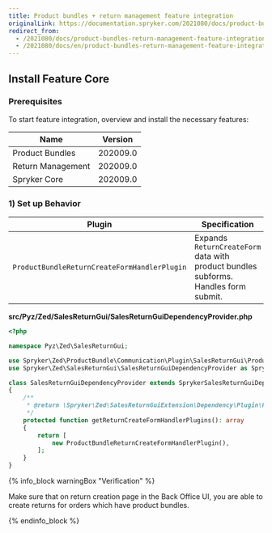 ```yaml
---
title: Product bundles + return management feature integration
originalLink: https://documentation.spryker.com/2021080/docs/product-bundles-return-management-feature-integration
redirect_from:
  - /2021080/docs/product-bundles-return-management-feature-integration
  - /2021080/docs/en/product-bundles-return-management-feature-integration
---
```


## Install Feature Core

### Prerequisites
To start feature integration, overview and install the necessary features:

| Name | Version |
| --- | --- |
| Product Bundles | 202009.0 |
| Return Management | 202009.0 |
| Spryker Core | 202009.0 |

### 1) Set up Behavior
| Plugin | Specification | Prerequisites | Namespace |
| --- | --- | --- | --- |
| `ProductBundleReturnCreateFormHandlerPlugin` | Expands `ReturnCreateForm` data with product bundles subforms. Handles form submit. | None | `Spryker\Zed\ProductBundle\Communication\Plugin\SalesReturnGui` |

**src/Pyz/Zed/SalesReturnGui/SalesReturnGuiDependencyProvider.php**
```php
<?php

namespace Pyz\Zed\SalesReturnGui;

use Spryker\Zed\ProductBundle\Communication\Plugin\SalesReturnGui\ProductBundleReturnCreateFormHandlerPlugin;
use Spryker\Zed\SalesReturnGui\SalesReturnGuiDependencyProvider as SprykerSalesReturnGuiDependencyProvider;

class SalesReturnGuiDependencyProvider extends SprykerSalesReturnGuiDependencyProvider
{
    /**
     * @return \Spryker\Zed\SalesReturnGuiExtension\Dependency\Plugin\ReturnCreateFormHandlerPluginInterface[]
     */
    protected function getReturnCreateFormHandlerPlugins(): array
    {
        return [
            new ProductBundleReturnCreateFormHandlerPlugin(),
        ];
    }
}
```

{% info_block warningBox "Verification" %}

Make sure that on return creation page in the Back Office UI, you are able to create returns for orders which have product bundles.

{% endinfo_block %}

